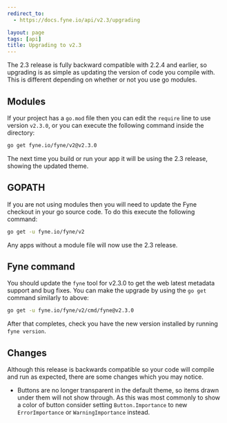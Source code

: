```yaml
---
redirect_to:
  - https://docs.fyne.io/api/v2.3/upgrading

layout: page
tags: [api]
title: Upgrading to v2.3
---
```



The 2.3 release is fully backward compatible with 2.2.4 and earlier, so upgrading
is as simple as updating the version of code you compile with.
This is different depending on whether or not you use go modules.

## Modules

If your project has a `go.mod` file then you can edit the `require` line to use
version `v2.3.0`, or you can execute the following command inside the directory:

```bash
go get fyne.io/fyne/v2@v2.3.0
```

The next time you build or run your app it will be using the 2.3 release,
showing the updated theme.

## GOPATH

If you are not using modules then you will need to update the Fyne checkout in
your go source code. To do this execute the following command:

```bash
go get -u fyne.io/fyne/v2
```

Any apps without a module file will now use the 2.3 release.

## Fyne command

You should update the `fyne` tool for v2.3.0 to get the web latest metadata
support and bug fixes.
You can make the upgrade by using the `go get` command similarly to above:

```bash
go get -u fyne.io/fyne/v2/cmd/fyne@v2.3.0
```

After that completes, check you have the new version installed by running `fyne version`.

## Changes

Although this release is backwards compatible so your code will compile and
run as expected, there are some changes which you may notice.

* Buttons are no longer transparent in the default theme, so items drawn under
them will not show through. As this was most commonly to show a color of button
consider setting `Button.Importance` to new `ErrorImportance` or `WarningImportance` instead.

